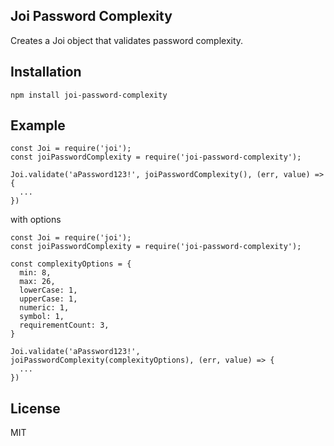 ## Joi Password Complexity

Creates a Joi object that validates password complexity.

## Installation

`npm install joi-password-complexity`

## Example

```
const Joi = require('joi');
const joiPasswordComplexity = require('joi-password-complexity');

Joi.validate('aPassword123!', joiPasswordComplexity(), (err, value) => {
  ...
})
```

with options

```
const Joi = require('joi');
const joiPasswordComplexity = require('joi-password-complexity');

const complexityOptions = {
  min: 8,
  max: 26,
  lowerCase: 1,
  upperCase: 1,
  numeric: 1,
  symbol: 1,
  requirementCount: 3,
}

Joi.validate('aPassword123!', joiPasswordComplexity(complexityOptions), (err, value) => {
  ...
})
```

## License

MIT
